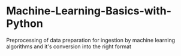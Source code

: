 # Machine-Learning-Basics-with-Python
Preprocessing of data preparation for ingestion by machine learning algorithms and it's conversion into the right format
